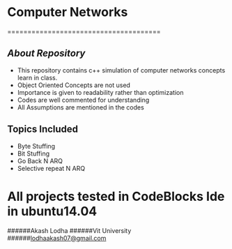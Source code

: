 # Computer Networks
======================================

## *About Repository*
* This repository contains c++ simulation of computer networks concepts learn in class.
* Object Oriented Concepts are not used
* Importance is given to readability rather than optimization
* Codes are well commented for understanding
* All Assumptions are mentioned in the codes

## Topics Included
- Byte Stuffing
- Bit Stuffing
- Go Back N ARQ
- Selective repeat N ARQ

**All projects tested in CodeBlocks Ide in ubuntu14.04**        
==========================================================
######Akash Lodha  ######Vit University  ######lodhaakash07@gmail.com

